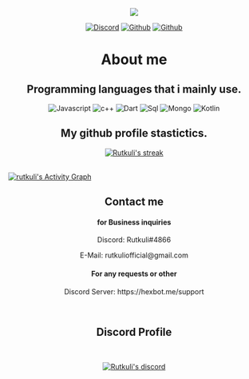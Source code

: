 <p align="center">
  <a href="https://rutkuli.is-a.dev/">
    <img src="https://user-images.githubusercontent.com/44347946/125663447-285e0715-057d-42fa-a173-d313aa7f8ab9.png"></a>
</p>
<p align="center">
    <a href="https://discordapp.com/users/749998774566387742">
   <img alt="Discord" src="https://img.shields.io/badge/Discord-Rutkuli%234866-7289DA?style=for-the-badge&logo=discord&logoColor=7289DA&logoWidth=20&labelColor=000'"></a>  
  <a href="https://github.com/rutkuli">
   <img alt="Github" src="https://img.shields.io/github/followers/Rutkuli?color=1DA1F2&logo=github&label=Followers&style=for-the-badge"></a>   
   <a href="https://rutkuli.is-a.dev/">
   <img alt="Github" src="https://img.shields.io/website?label=rutkuli.is-a.dev&style=for-the-badge&url=https://rutkuli.is-a.dev/"></a> 
</p>

<h1 align="center">About me</h1>

<h2 align="center">Programming languages that i mainly use.</h2>
<p align="center">
  <img alt="Javascript" src="https://img.shields.io/badge/-JavaScript-090909?style=for-the-badge&logo=JavaScript&logoColor=E9D54D"></a> 
  <img alt="c++" src="https://img.shields.io/badge/-C++-090909?style=for-the-badge&logo=C%2b%2b&logoColor=6296CC"></a> 
  <img alt="Dart" src="https://img.shields.io/badge/-Dart-090909?style=for-the-badge&logo=dart&logoColor=097CDB"></a>    
  <img alt="Sql" src="https://img.shields.io/badge/-Sql-090909?style=for-the-badge&logo=mysql&logoColor=00648B"></a> 
  <img alt="Mongo" src="https://img.shields.io/badge/-MongoDB-090909?style=for-the-badge&logo=MongoDB&logoColor=00648B"></a> 
  <img alt="Kotlin" src="https://img.shields.io/badge/-Kotlin-090909?style=for-the-badge&logo=Kotlin&logoColor=00648B"></a> 
</p>



<h2 align="center">My github profile stastictics.</h2>

<p align="center">
    <a href="https://github.com/rutkuli">
        <img title="Rutkuli stats" alt="Rutkuli's streak" src="https://github-readme-streak-stats.herokuapp.com/?user=Rutkuli&theme=dark&hide_border=true&stroke=f53b3b"/>
    </a>
</p><br>
<a href="https://github.com/rutkuli"><img alt="rutkuli's Activity Graph" src="https://activity-graph.herokuapp.com/graph?username=rutkuli&bg_color=0D1117&color=eca15b&line=eca15b&point=FFFFFF&hide_border=true" /></a>
<h2 align="center">Contact me</h2>
<h4 align="center">for Business inquiries</h4>
<p align="center">Discord: Rutkuli#4866</p>
<p align="center">E-Mail: rutkuliofficial@gmail.com</p>
<h4 align="center">For any requests or other</h4>
<p align="center">Discord Server: https://hexbot.me/support</p>
</pre><br>


<h2 align="center">Discord Profile</h2><br>
  <p align="center">
    <a href="https://rutkuli.is-a.dev/">
        <img title="Rutkuli discord" alt="Rutkuli's discord" src="https://discord.c99.nl/widget/theme-3/749998774566387742.png"/>
    </a>
</p>

<!--
**rutkuli/rutkuli** is a ✨ _special_ ✨ repository because its `README.md` (this file) appears on your GitHub profile.


